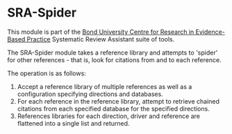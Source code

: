 SRA-Spider
==========
This module is part of the [Bond University Centre for Research in Evidence-Based Practice](https://github.com/CREBP) Systematic Review Assistant suite of tools.


The SRA-Spider module takes a reference library and attempts to 'spider' for other references - that is, look for citations from and to each reference.

The operation is as follows:

1. Accept a reference library of multiple references as well as a configuration specifying directions and databases.
2. For each reference in the reference library, attempt to retrieve chained citations from each specified database for the specified directions.
3. References libraries for each direction, driver and reference are flattened into a single list and returned.